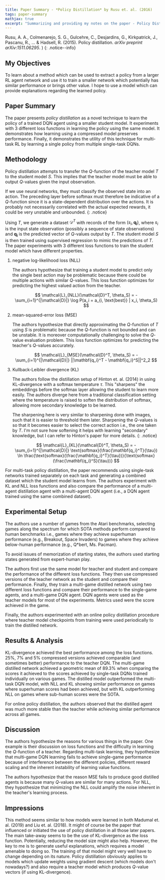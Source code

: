 ```yaml
---
title: Paper Summary - *Policy Distillation* by Rusu et. al. (2016)
tags: paper-summary
mathjax: true
excerpt: "Summarizing and providing my notes on the paper - Policy Distillation by Rusu et. al. (2016)"
---
```


Rusu, A. A., Colmenarejo, S. G., Gulcehre, C., Desjardins, G., Kirkpatrick, J., Pascanu, R., ... & Hadsell, R. (2015).
Policy distillation. *arXiv preprint arXiv:1511.06295*. [<i class="far fa-file-pdf"></i>](https://arxiv.org/pdf/1511.06295))
{: .notice--info}

## My Objectives

To learn about a method which can be used to extract a policy from a larger RL agent network and use
it to train a smaller network which potentially has similar performance or brings other value. I hope
to use a model which can provide explanations regarding the learned policy.

## Paper Summary

The paper presents *policy distillation* as a novel technique to learn the policy of a trained DQN
agent using a smaller student model. It experiments with 3 different loss functions in learning the
policy using the same model. It demonstrates how learning using a compressed model preserves performance.
Finally, it demonstrates the utility of this technique for multi-task RL by learning a single policy
from multiple single-task DQNs.

## Methodology

Policy distillation attempts to transfer the $Q$-function of the teacher model $T$ to the student
model $S$. This implies that the teacher model must be able to output $Q$-values given the input
observation.

If we use neural networks, they must classify the observed state into an action. The preceding layer
before softmax must therefore be indicative of a $Q$-function since it is a state-dependent
distribution over the actions. It is probably not necessarily correlated with the actual expected
rewards, it could be very unstable and unbounded.
{: .notice}

Using $T$, we generate a dataset $\mathcal{D}^T$ with records of the form $(s_i, \mathbf{q_i})$, where $s_i$ is the
input state observation (possibly a sequence of state observations) and $\mathbf{q_i}$ is the predicted
vector of $Q$-values output by $T$. The student model $S$ is then trained using supervised regression
to mimic the predictions of $T$. The paper experiments with 3 different loss functions to train the
student model which have different properties.

1. negative log-likelihood loss (NLL)

    The authors hypothesize that training a student model to predict only the single best action
    may be problematic because there could be multiple actions with similar $Q$-values. This loss
    function optimizes for predicting the highest valued action from the teacher.

    $$
        \mathcal{L}_{NLL}(\mathcal{D}^T, \theta_S) = -\sum_{i=1}^{|\mathcal{D}|} \log P(a_i = a_{i, \text{best}} | x_i, \theta_S)
    $$

2. mean-squared-error loss (MSE)

    The authors hypothesize that directly approximating the $Q$-function of $T$ using $S$ is problematic
    because the $Q$-function is not bounded and can be unstable. It is moreover computationally
    challenging to solve the $Q$-value evaluation problem. This loss function optimizes for predicting
    the teacher's $Q$-values accurately.

    $$
        \mathcal{L}_{MSE}(\mathcal{D}^T, \theta_S) = -\sum_{i=1}^{|\mathcal{D}|} ||\mathbf{q_i}^T - \mathbf{q_i}^S||^2_2
    $$

3. Kullback-Leibler divergence (KL)

    The authors follow the distillation setup of Hinton et. al. (2014) in using KL-divergence with
    a softmax temperature $\tau$. This "sharpens" the embeddings before the softmax layer allowing
    the student to learn more easily. The authors diverge here from a traditional classification
    setting where the temperature is raised to soften the distribution of softmax, allowing more
    secondary knowledge to be learned.

    The sharpening here is very similar to sharpening done with images, such that it is easier to
    threshold them later. Sharpening the $Q$-values is so that it becomes easier to select the correct
    action i.e., the one taken by $T$. I'm not sure how softening it helps with learning "secondary"
    knowledge, but I can refer to Hinton's paper for more details.
    {: .notice}

    $$
        \mathcal{L}_{KL}(\mathcal{D}^T, \theta_S) = -\sum_{i=1}^{|\mathcal{D}|} \text{softmax}(\frac{\mathbf{q_i}^T}{\tau}) \ln \frac{\text{softmax}(\frac{\mathbf{q_i}^T}{\tau})}{\text{softmax}(\frac{\mathbf{q_i}^S}{\tau})}
    $$

For multi-task policy distillation, the paper recommends using single-task networks trained separately
on each task and generating a combined dataset which the student model learns from. The authors
experiment with KL and NLL loss functions and also compare the performance of a multi-agent distillation
agent with a multi-agent DQN agent (i.e., a DQN agent trained using the same combined dataset).

## Experimental Setup

The authors use a number of games from the Atari benchmarks, selecting games along the spectrum for
which SOTA methods perform compared to human benchmarks i.e., games where they achieve superhuman
performance (e.g., Breakout, Space Invaders) to games where they achieve below-human performance
(e.g., Q*bert, Ms. Pacman).

To avoid issues of memorization of starting states, the authors used starting states generated from
expert-human play.

The authors first use the same model for teacher and student and compare the performance of the
different loss functions. They then use compressed versions of the teacher network as the student
and compare their performance. Finally, they train a multi-game distilled network using two different
loss functions and compare their performance to the single-game agents, and a multi-game DQN agent.
DQN agents were used as the teacher models for most of the experiments. Metrics used were the score
achieved in the game.

Finally, the authors experimented with an online policy distillation procedure where teacher model
checkpoints from training were used periodically to train the distilled network.

## Results & Analysis

KL-divergence achieved the best performance among the loss functions. 25%, 7% and 5% compressed versions
achieved comparable (and sometimes better) performance to the teacher DQN. The multi-game distilled
network achieved a geometric mean of 89.3% when comparing the scores it achieved to the scores
achieved by single-task DQNs trained individually on various games. The distilled model outperformed
the multi-task DQN model, with NLL and KL showing similar performance on games where superhuman scores
had been achieved, but with KL outperforming NLL on games where sub-human scores were the SOTA.

For online policy distillation, the authors observed that the distilled agent was much more stable
than the teacher while achieving similar performance across all games.

## Discussion

The authors hypothesize the reasons for various things in the paper. One example is their discussion
on loss functions and the difficulty in learning the $Q$-function of a teacher. Regarding multi-task
learning, they hypothesize that multi-game DQN learning fails to achieve single-game performance
because of interference between the different policies, different reward scaling and the inherent
instability of learning value functions.

The authors hypothesize that the reason MSE fails to produce good distilled agents is because many
$Q$-values are similar for many actions. For NLL, they hypothesize that minimizing the NLL could
amplify the noise inherent in the teacher's learning process.

## Impressions

This method seems similar to how models were learned in both Madumal et. al. (2019) and Liu et. al.
(2018). It might of course be the paper that influenced or initiated the use of policy distillation
in all those later papers. The main take-away seems to be the use of KL-divergence as the loss function.
Potentially, reducing the model size might also help. However, the key to me is to generate useful
explanations, which requires a model amenable to doing so. The training of that model might very well
have to change depending on its nature. Policy distillation obviously applies to models which update
weights using gradient descent (which models don't nowadays?) and also require a teacher model which
produces $Q$-value vectors (if using KL-divergence).
